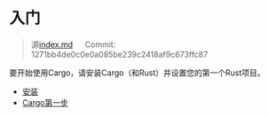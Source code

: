 # 入门

> 源[index.md](https://github.com/rust-lang/cargo/blob/master/src/doc/src/getting-started/index.md) &emsp; Commit: 1271bb4de0c0e0a085be239c2418af9c673ffc87

要开始使用Cargo，请安装Cargo（和Rust）并设置您的第一个Rust项目。

* [安装](./installation.html)
* [Cargo第一步](./first-steps.html)
